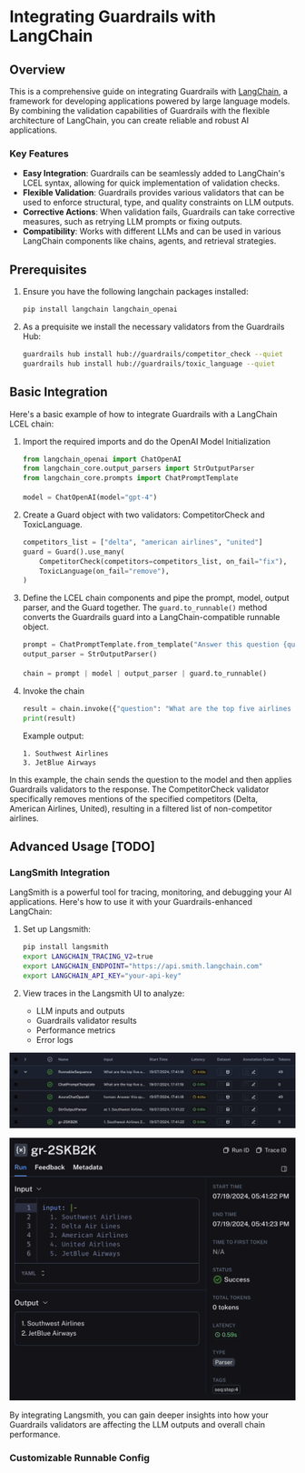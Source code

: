 # Integrating Guardrails with LangChain

## Overview

This is a comprehensive guide on integrating Guardrails with [LangChain](https://github.com/langchain-ai/langchain), a framework for developing applications powered by large language models. By combining the validation capabilities of Guardrails with the flexible architecture of LangChain, you can create reliable and robust AI applications.

### Key Features

- **Easy Integration**: Guardrails can be seamlessly added to LangChain's LCEL syntax, allowing for quick implementation of validation checks.
- **Flexible Validation**: Guardrails provides various validators that can be used to enforce structural, type, and quality constraints on LLM outputs.
- **Corrective Actions**: When validation fails, Guardrails can take corrective measures, such as retrying LLM prompts or fixing outputs.
- **Compatibility**: Works with different LLMs and can be used in various LangChain components like chains, agents, and retrieval strategies.

## Prerequisites

1. Ensure you have the following langchain packages installed:

    ```bash
    pip install langchain langchain_openai
    ```

2. As a prequisite we install the necessary validators from the Guardrails Hub:

    ```bash
    guardrails hub install hub://guardrails/competitor_check --quiet
    guardrails hub install hub://guardrails/toxic_language --quiet
    ```

## Basic Integration

Here's a basic example of how to integrate Guardrails with a LangChain LCEL chain:

1. Import the required imports and do the OpenAI Model Initialization

    ```python
    from langchain_openai import ChatOpenAI
    from langchain_core.output_parsers import StrOutputParser
    from langchain_core.prompts import ChatPromptTemplate

    model = ChatOpenAI(model="gpt-4")
    ```

2. Create a Guard object with two validators: CompetitorCheck and ToxicLanguage.

    ```python
    competitors_list = ["delta", "american airlines", "united"]
    guard = Guard().use_many(
        CompetitorCheck(competitors=competitors_list, on_fail="fix"),
        ToxicLanguage(on_fail="remove"),
    )
    ```

3. Define the LCEL chain components and pipe the prompt, model, output parser, and the Guard together.
The `guard.to_runnable()` method converts the Guardrails guard into a LangChain-compatible runnable object.

    ```python
    prompt = ChatPromptTemplate.from_template("Answer this question {question}")
    output_parser = StrOutputParser()

    chain = prompt | model | output_parser | guard.to_runnable()
    ```

4. Invoke the chain

    ```python
    result = chain.invoke({"question": "What are the top five airlines for domestic travel in the US?"})
    print(result)
    ```

    Example output:
    ```
    1. Southwest Airlines
    3. JetBlue Airways
    ```

In this example, the chain sends the question to the model and then applies Guardrails validators to the response. The CompetitorCheck validator specifically removes mentions of the specified competitors (Delta, American Airlines, United), resulting in a filtered list of non-competitor airlines.

## Advanced Usage [TODO]

### LangSmith Integration

LangSmith is a powerful tool for tracing, monitoring, and debugging your AI applications. Here's how to use it with your Guardrails-enhanced LangChain:

1. Set up Langsmith:

   ```bash
   pip install langsmith
   export LANGCHAIN_TRACING_V2=true
   export LANGCHAIN_ENDPOINT="https://api.smith.langchain.com"
   export LANGCHAIN_API_KEY="your-api-key"
   ```

2. View traces in the Langsmith UI to analyze:
   - LLM inputs and outputs
   - Guardrails validator results
   - Performance metrics
   - Error logs

![LangSmith Trace View](./assets/langsmith_1.png)

![Validator Results](./assets/langsmith_2.png)

By integrating Langsmith, you can gain deeper insights into how your Guardrails validators are affecting the LLM outputs and overall chain performance.

### Customizable Runnable Config